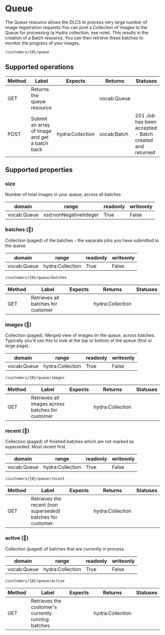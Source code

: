 
# Queue

The Queue resource allows the DLCS to process very large number of image registration requests.You can post a Collection of images to the Queue for processing (a Hydra collection, see note). This results in the creation of a Batch resource. You can then retrieve these batches to monitor the progress of your images.


```
/customers/{0}/queue
```


## Supported operations


|Method|Label|Expects|Returns|Statuses|
|--|--|--|--|--|
|GET|Returns the queue resource| |vocab:Queue| |
|POST|Submit an array of Image and get a batch back|hydra:Collection|vocab:Batch|201 Job has been accepted - Batch created and returned|


## Supported properties


### size

Number of total images in your queue, across all batches


|domain|range|readonly|writeonly|
|--|--|--|--|
|vocab:Queue|xsd:nonNegativeInteger|True|False|


### batches (🔗)

Collection (paged) of the batches - the separate jobs you have submitted to the queue


|domain|range|readonly|writeonly|
|--|--|--|--|
|vocab:Queue|hydra:Collection|True|False|


```
/customers/{0}/queue/batches
```


|Method|Label|Expects|Returns|Statuses|
|--|--|--|--|--|
|GET|Retrieves all batches for customer| |hydra:Collection| |


### images (🔗)

Collection (paged). Merged view of images on the queue, across batches. Typically you'd use this to look at the top or bottom of the queue (first or large page).


|domain|range|readonly|writeonly|
|--|--|--|--|
|vocab:Queue|hydra:Collection|True|False|


```
/customers/{0}/queue/images
```


|Method|Label|Expects|Returns|Statuses|
|--|--|--|--|--|
|GET|Retrieves all images across batches for customer| |hydra:Collection| |


### recent (🔗)

Collection (paged) of finished batches which are not marked as superseded. Most recent first.


|domain|range|readonly|writeonly|
|--|--|--|--|
|vocab:Queue|hydra:Collection|True|False|


```
/customers/{0}/queue/recent
```


|Method|Label|Expects|Returns|Statuses|
|--|--|--|--|--|
|GET|Retrieves the recent (non superseded) batches for customer.| |hydra:Collection| |


### active (🔗)

Collection (paged) of batches that are currently in process.


|domain|range|readonly|writeonly|
|--|--|--|--|
|vocab:Queue|hydra:Collection|True|False|


```
/customers/{0}/queue/active
```


|Method|Label|Expects|Returns|Statuses|
|--|--|--|--|--|
|GET|Retrieves the customer's currently running batches.| |hydra:Collection| |

